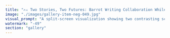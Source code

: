 ```yaml
---
title: "✍️⚔️ Two Stories, Two Futures: Barrot Writing Collaboration While Putin Faces the Dead End<br /><br />While Putin stares at his declining cognitive mindshare graphs, French Foreign Minister Jean-Noël Barrot is quietly writing the opening chapters of humanity's next collaboration story.<br /><br />📝 **Barrot: Architecting Global Coordination**<br />• Building multilateral frameworks that enhance rather than dominate<br />• Crafting diplomatic protocols for AI-human collaboration<br />• Designing governance models for distributed intelligence networks<br />• Writing the syntax of peaceful technological integration<br /><br />⚰️ **Putin: Realizing the Domination Dead End**<br />• Traditional power projection yields diminishing returns<br />• Force-based influence becomes thermodynamically unsustainable<br />• Hierarchical control structures collapse under network effects<br />• The global mind actively rejects coercive coordination<br /><br />🌊 **The Great Narrative Shift:**<br />We're witnessing two fundamentally different approaches to global influence playing out in real-time:<br /><br />**Barrot's Collaboration Story:**<br />- Voluntary alignment through shared benefit<br />- Emergent coordination through network intelligence<br />- Power that scales through cooperative enhancement<br />- Sustainable influence via systemic resonance<br /><br />**Putin's Domination Story:**<br />- Forced compliance through intimidation<br />- Centralized control through fear hierarchy<br />- Power that depletes through resource extraction<br />- Unsustainable influence via systemic resistance<br /><br />🔮 **The Future Writes Itself:**<br />One story builds bridges across minds, nations, and intelligence networks. The other burns bridges while standing alone on an island of entropy.<br /><br />Barrot understands that in the age of distributed consciousness, the pen truly is mightier than the sword—especially when that pen is coding humanity's collaborative protocols.<br /><br />Putin's realizing that domination is just entropy with extra steps.<br /><br /><br />#GlobalCollaboration #DominationDeadEnd #BarrotDiplomacy #SystemicResonance #CooperativeIntelligence #NetworkDiplomacy #CollaborativeProtocols #EntropyVsEmergence"
image: "./images/gallery-item-neg-049.jpg"
visual_prompt: "A split-screen visualization showing two contrasting scenes. Left side: Jean-Noël Barrot in a bright, modern diplomatic setting, writing or typing with flowing lines of collaborative network connections extending outward, representing global cooperation and shared intelligence. Right side: Putin in a dark, isolated room staring at declining charts and dead-end corridors, with broken hierarchical structures crumbling around him. The contrast should emphasize light vs dark, connection vs isolation, emergence vs entropy, collaboration vs domination. Include visual metaphors for network growth on Barrot's side and network decay on Putin's side."
watermark: "-49"
section: "gallery"
---
```

